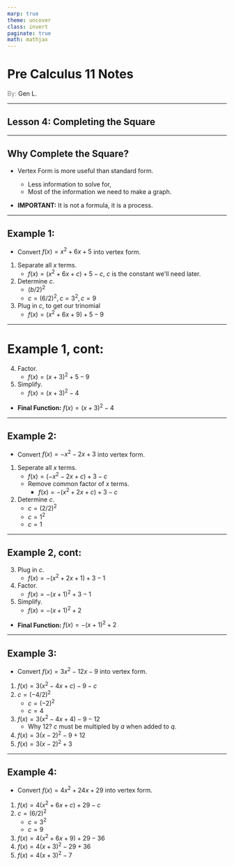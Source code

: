```yaml
---
marp: true
theme: uncover
class: invert
paginate: true
math: mathjax
---
```


# <!--fit--> Pre Calculus 11 Notes

<span style="color: grey">By:</span> Gen L.

<!--_footer: In partnership with Hyperion University, 2023-->

---

## Lesson 4: Completing the Square

---

## Why Complete the Square?

* Vertex Form is more useful than standard form.
    * Less information to solve for,
    * Most of the information we need to make a graph.

* **IMPORTANT:** It is not a formula, it is a 
process.

---

## Example 1:
* Convert $f(x)=x^2+6x+5$ into vertex form.
1) Separate all $x$ terms.
    * $f(x)=(x^2+6x+c)+5-c$, $c$ is the constant we'll need later.
2) Determine $c$. 
    * $(b/2)^2$
    * $c=(6/2)^2, c=3^2, c=9$
3) Plug in $c$, to get our trinomial
    * $f(x)=(x^2+6x+9)+5-9$

---

# Example 1, cont:
4) Factor.
    * $f(x)=(x+3)^2+5-9$
5) Simplify.
    * $f(x)=(x+3)^2-4$
* **Final Function:** $f(x)=(x+3)^2-4$

---

## Example 2:
* Convert $f(x)=-x^2-2x+3$ into vertex form.
1) Seperate all $x$ terms.
    * $f(x)=(-x^2-2x+c)+3-c$
    * Remove common factor of $x$ terms.
        * $f(x)=-(x^2+2x+c)+3-c$
2) Determine $c$.
    * $c=(2/2)^2$
    * $c=1^2$
    * $c=1$

---

## Example 2, cont:
3) Plug in $c$.
    * $f(x)=-(x^2+2x+1)+3-1$
4) Factor.
    * $f(x)=-(x+1)^2+3-1$
5) Simplify.
    * $f(x)=-(x+1)^2+2$
* **Final Function:** $f(x)=-(x+1)^2+2$

---

## Example 3:
* Convert $f(x)=3x^2-12x-9$ into vertex form.
1) $f(x)=3(x^2-4x+c)-9-c$
2) $c=(-4/2)^2$
    * $c=(-2)^2$
    * $c=4$
3) $f(x)=3(x^2-4x+4)-9-12$
    * Why 12? $c$ must be multipled by $a$ when added to $q$.
4) $f(x)=3(x-2)^2-9+12$
5) $f(x)=3(x-2)^2+3$

---

## Example 4:
* Convert $f(x)=4x^2+24x+29$ into vertex form.
1) $f(x)=4(x^2+6x+c)+29-c$
2) $c=(6/2)^2$
    * $c=3^2$
    * $c=9$
3) $f(x)=4(x^2+6x+9)+29-36$
4) $f(x)=4(x+3)^2-29+36$
5) $f(x)=4(x+3)^2-7$
